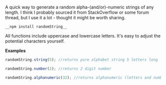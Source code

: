 A quick way to generate a random alpha-(and/or)-numeric strings of any length.
I think I probably sourced it from StackOverflow or some forum thread, but I use it a lot - thought it might be worth sharing.

`__npm install randomString__`

All functions include uppercase and lowercase letters. It's easy to adjust the potential characters yourself.

__Examples__
```javascript
randomString.string(5); //returns pure alphabet string 5 letters long

randomString.number(2); //returns 2 digit number

randomString.alphanumeric(32); //returns alphanumeric (letters and numbers) string of length 32
```